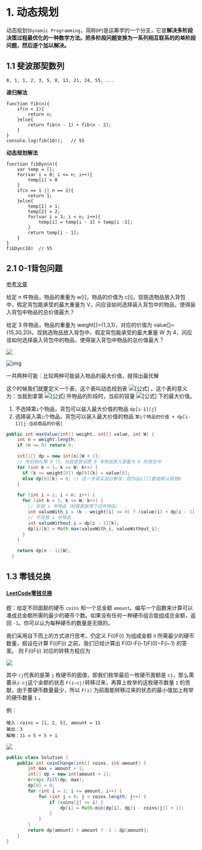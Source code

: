 

# 1. 动态规划

动态规划(`Dynamic Programming`，简称`DP`)是运筹学的一个分支，它是**解决多阶段决策过程最优化的一种数学方法。把多阶段问题变换为一系列相互联系的的单阶段问题，然后逐个加以解决。**


## 1.1 斐波那契数列

```
0, 1, 1, 2, 3, 5, 8, 13, 21, 24, 55, ...
```

**递归解法**


```
function fib(n){
    if(n < 2){
        return n;
    }else{
        return fib(n - 1) + fib(n - 2);
    }
}
console.log(fib(10));   // 55
```

**动态规划解法**

```
function fibDyn(n){
    var temp = [];
    for(var i = 0; i <= n; i++){
        temp[i] = 0
    }
    if(n == 1 || n == 2){
        return 1;
    }else{
        temp[1] = 1;
        temp[2] = 2; 
        for(var i = 3; i < n; i++){
            temp[i] = temp[i - 1] + temp[i -2];
        }
        return temp[i - 1];
    }
}
fibDyn(10)  // 55
```



## 2.1 0-1背包问题

[参考文章](https://www.cnblogs.com/kkbill/p/12081172.html)

给定 n 件物品，物品的重量为 w[i]，物品的价值为 c[i]。现挑选物品放入背包中，假定背包能承受的最大重量为 V，问应该如何选择装入背包中的物品，使得装入背包中物品的总价值最大？



给定 3 件物品，物品的重量为 weight[]={1,3,1}，对应的价值为 value[]={15,30,20}。现挑选物品放入背包中，假定背包能承受的最大重量 W 为 4，问应该如何选择装入背包中的物品，使得装入背包中物品的总价值最大？

![](http://fang.images.fangwenzheng.top/1442950-20191222213015949-145624350.png)

![img](http://fang.images.fangwenzheng.top/7896890-eba68adb166bd81a.png)

一共两种可能：比较两种可能装入物品的最大价值，就得出最优解

这个时候我们就要定义一个表，这个表叫动态规划表 ![[公式]](https://www.zhihu.com/equation?tex=dp%5Bi%5D%5Bj%5D) 。这个表的意义为：当我到拿第 ![[公式]](https://www.zhihu.com/equation?tex=i) 件物品的阶段时，当前的容量 ![[公式]](https://www.zhihu.com/equation?tex=j) 下的最大价值。

1. 不选择第`i`个物品，背包可以装入最大价值的物品 `dp[i-1][j]`
2. 选择装入第`i`个物品，背包可以装入最大价值的物品 `第i个物品的价值 + dp[i-1][j-当前商品的价值]`

```java
public int maxValue(int[] weight, int[] value, int W) {
    int n = weight.length;
    if (n == 0) return 0;

    int[][] dp = new int[n][W + 1];
    // 先初始化第 0 行，也就是尝试把 0 号物品放入容量为 k 的背包中
    for (int k = 1; k <= W; k++) {
      if (k >= weight[0]) dp[0][k] = value[0];
      else dp[0][k] = 0; // 这一步其实没必要写，因为dp[][]数组默认就是0
    }

    for (int i = 1; i < n; i++) {
      for (int k = 1; k <= W; k++) {
        // 存放 i 号物品（前提是放得下这件物品）
        int valueWith_i = (k - weight[i] >= 0) ? (value[i] + dp[i - 1][k - weight[i]]) : 0;
        // 不存放 i 号物品
        int valueWithout_i = dp[i - 1][k];
        dp[i][k] = Math.max(valueWith_i, valueWithout_i);
      }
    }

    return dp[n - 1][W];
  }
```



## 1.3 零钱兑换

#### [LeetCode零钱兑换](https://leetcode-cn.com/problems/coin-change/)


题：给定不同面额的硬币 `coins` 和一个总金额 `amount`。编写一个函数来计算可以凑成总金额所需的最少的硬币个数。如果没有任何一种硬币组合能组成总金额，返回 `-1`。你可以认为每种硬币的数量是无限的。



我们采用自下而上的方式进行思考。仍定义 F(i)F(i) 为组成金额 ii 所需最少的硬币数量，假设在计算 F(i)F(i) 之前，我们已经计算出 F(0)-F(i-1)F(0)−F(i−1) 的答案。 则 F(i)F(i) 对应的转移方程应为

![](http://fang.images.fangwenzheng.top/image-20210413134511394.png)

其中 `cj`代表的是第 `j` 枚硬币的面值，即我们枚举最后一枚硬币面额是 `cj`，那么需要从`i-cj`这个金额的状态 `F(i−cj)`转移过来，再算上枚举的这枚硬币数量 `1` 的贡献，由于要硬币数量最少，所以 `F(i)` 为前面能转移过来的状态的最小值加上枚举的硬币数量 `1` 。

例：

```
输入：coins = [1, 2, 5], amount = 11
输出：3 
解释：11 = 5 + 5 + 1
```
![](http://fang.images.fangwenzheng.top/image-20210413135147401.png)
```java
public class Solution {
    public int coinChange(int[] coins, int amount) {
        int max = amount + 1;
        int[] dp = new int[amount + 1];
        Arrays.fill(dp, max);
        dp[0] = 0;
        for (int i = 1; i <= amount; i++) {
            for (int j = 0; j < coins.length; j++) {
                if (coins[j] <= i) {
                    dp[i] = Math.min(dp[i], dp[i - coins[j]] + 1);
                }
            }
        }
        return dp[amount] > amount ? -1 : dp[amount];
    }
}
```

